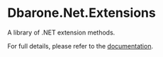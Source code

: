 # Dbarone.Net.Extensions
A library of .NET extension methods.

For full details, please refer to the [documentation](https://github.com/davidbarone/Dbarone.Net.Extensions/blob/main/Documentation.md).

